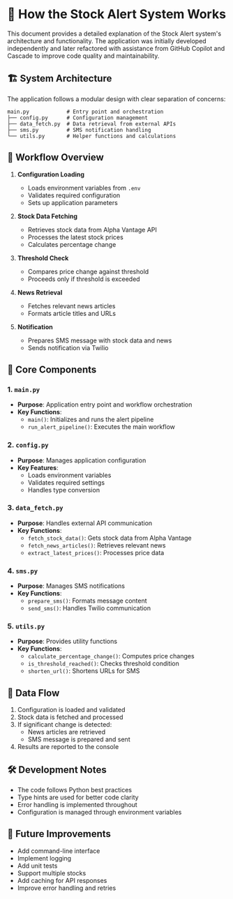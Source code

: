 # 📖 How the Stock Alert System Works

This document provides a detailed explanation of the Stock Alert system's architecture and functionality. The application was initially developed independently and later refactored with assistance from GitHub Copilot and Cascade to improve code quality and maintainability.

## 🏗️ System Architecture

The application follows a modular design with clear separation of concerns:

```
main.py            # Entry point and orchestration
├── config.py      # Configuration management
├── data_fetch.py  # Data retrieval from external APIs
├── sms.py         # SMS notification handling
└── utils.py       # Helper functions and calculations
```

## 🔄 Workflow Overview

1. **Configuration Loading**
   - Loads environment variables from `.env`
   - Validates required configuration
   - Sets up application parameters

2. **Stock Data Fetching**
   - Retrieves stock data from Alpha Vantage API
   - Processes the latest stock prices
   - Calculates percentage change

3. **Threshold Check**
   - Compares price change against threshold
   - Proceeds only if threshold is exceeded

4. **News Retrieval**
   - Fetches relevant news articles
   - Formats article titles and URLs

5. **Notification**
   - Prepares SMS message with stock data and news
   - Sends notification via Twilio

## 🧩 Core Components

### 1. `main.py`
- **Purpose**: Application entry point and workflow orchestration
- **Key Functions**:
  - `main()`: Initializes and runs the alert pipeline
  - `run_alert_pipeline()`: Executes the main workflow

### 2. `config.py`
- **Purpose**: Manages application configuration
- **Key Features**:
  - Loads environment variables
  - Validates required settings
  - Handles type conversion

### 3. `data_fetch.py`
- **Purpose**: Handles external API communication
- **Key Functions**:
  - `fetch_stock_data()`: Gets stock data from Alpha Vantage
  - `fetch_news_articles()`: Retrieves relevant news
  - `extract_latest_prices()`: Processes price data

### 4. `sms.py`
- **Purpose**: Manages SMS notifications
- **Key Functions**:
  - `prepare_sms()`: Formats message content
  - `send_sms()`: Handles Twilio communication

### 5. `utils.py`
- **Purpose**: Provides utility functions
- **Key Functions**:
  - `calculate_percentage_change()`: Computes price changes
  - `is_threshold_reached()`: Checks threshold condition
  - `shorten_url()`: Shortens URLs for SMS

## 🔄 Data Flow

1. Configuration is loaded and validated
2. Stock data is fetched and processed
3. If significant change is detected:
   - News articles are retrieved
   - SMS message is prepared and sent
4. Results are reported to the console

## 🛠️ Development Notes

- The code follows Python best practices
- Type hints are used for better code clarity
- Error handling is implemented throughout
- Configuration is managed through environment variables

## 🔄 Future Improvements

- Add command-line interface
- Implement logging
- Add unit tests
- Support multiple stocks
- Add caching for API responses
- Improve error handling and retries
